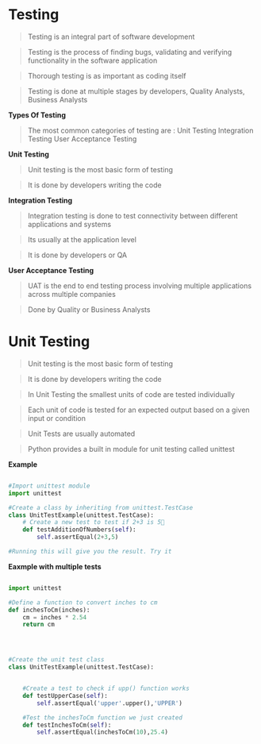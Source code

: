 # Testing

> Testing is an integral part of software development

> Testing is the process of finding bugs, validating and verifying functionality in the software application

> Thorough testing is as important as coding itself

> Testing is done at multiple stages by developers, Quality Analysts, Business Analysts

**Types Of Testing**

> The most common categories of testing are :
> Unit Testing
> Integration Testing
> User Acceptance Testing

**Unit Testing**

> Unit testing is the most basic form of testing

> It is done by developers writing the code


**Integration Testing**

> Integration testing is done to test connectivity between different applications and systems

> Its usually at the application level

> It is done by developers or QA

**User Acceptance Testing**

> UAT is the end to end testing process involving multiple applications across multiple companies

> Done by Quality or Business Analysts


# Unit Testing

> Unit testing is the most basic form of testing

> It is done by developers writing the code

> In Unit Testing the smallest units of code are tested individually

> Each unit of code is tested for an expected output based on a given input or condition

> Unit Tests are usually automated

> Python provides a built in module for unit testing called unittest


**Example**

```python

#Import unittest module
import unittest

#Create a class by inheriting from unittest.TestCase
class UnitTestExample(unittest.TestCase):
    # Create a new test to test if 2+3 is 5
    def testAdditionOfNumbers(self):
        self.assertEqual(2+3,5)

#Running this will give you the result. Try it

```


**Eaxmple with multiple tests**

```Python

import unittest

#Define a function to convert inches to cm
def inchesToCm(inches):
    cm = inches * 2.54
    return cm




#Create the unit test class
class UnitTestExample(unittest.TestCase):


    #Create a test to check if upp() function works
    def testUpperCase(self):
        self.assertEqual('upper'.upper(),'UPPER')

    #Test the inchesToCm function we just created
    def testInchesToCm(self):
        self.assertEqual(inchesToCm(10),25.4)

```

